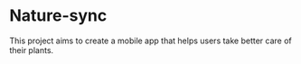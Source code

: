 # Nature-sync
This project aims to create a mobile app that helps users take better care of their plants.
